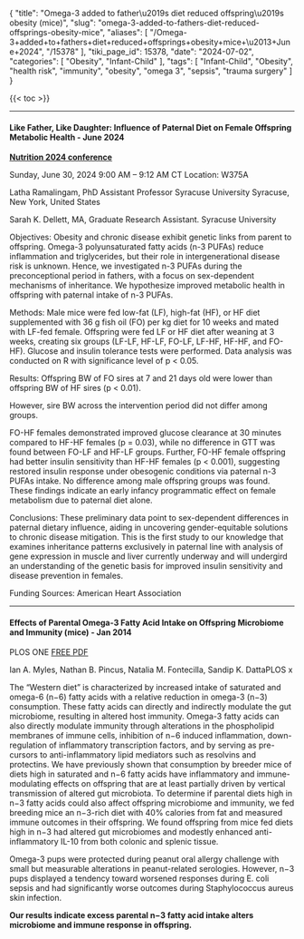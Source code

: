 {
    "title": "Omega-3 added to father\u2019s diet reduced offspring\u2019s obesity (mice)",
    "slug": "omega-3-added-to-fathers-diet-reduced-offsprings-obesity-mice",
    "aliases": [
        "/Omega-3+added+to+fathers+diet+reduced+offsprings+obesity+mice+\u2013+June+2024",
        "/15378"
    ],
    "tiki_page_id": 15378,
    "date": "2024-07-02",
    "categories": [
        "Obesity",
        "Infant-Child"
    ],
    "tags": [
        "Infant-Child",
        "Obesity",
        "health risk",
        "immunity",
        "obesity",
        "omega 3",
        "sepsis",
        "trauma surgery"
    ]
}


{{< toc >}}

---

#### Like Father, Like Daughter: Influence of Paternal Diet on Female Offspring Metabolic Health - June 2024

 **[Nutrition 2024 conference](https://nutrition2024.eventscribe.net/index.asp?presTarget=2742368)** 

Sunday, June 30, 2024 9:00 AM – 9:12 AM CT Location:  W375A

Latha Ramalingam, PhD Assistant Professor Syracuse University Syracuse, New York, United States

Sarah K. Dellett, MA, Graduate Research Assistant. Syracuse University

Objectives: Obesity and chronic disease exhibit genetic links from parent to offspring. Omega-3 polyunsaturated fatty acids (n-3 PUFAs) reduce inflammation and triglycerides, but their role in intergenerational disease risk is unknown. Hence, we investigated n-3 PUFAs during the preconceptional period in fathers, with a focus on sex-dependent mechanisms of inheritance. We hypothesize improved metabolic health in offspring with paternal intake of n-3 PUFAs.

Methods: Male mice were fed low-fat (LF), high-fat (HF), or HF diet supplemented with 36 g fish oil (FO) per kg diet for 10 weeks and mated with LF-fed female. Offspring were fed LF or HF diet after weaning at 3 weeks, creating six groups (LF-LF, HF-LF, FO-LF, LF-HF, HF-HF, and FO-HF). Glucose and insulin tolerance tests were performed. Data analysis was conducted on R with significance level of p < 0.05.

Results: Offspring BW of FO sires at 7 and 21 days old were lower than offspring BW of HF sires (p < 0.01). 

However, sire BW across the intervention period did not differ among groups. 

FO-HF females demonstrated improved glucose clearance at 30 minutes compared to HF-HF females (p = 0.03), while no difference in GTT was found between FO-LF and HF-LF groups. Further, FO-HF female offspring had better insulin sensitivity than HF-HF females (p < 0.001), suggesting restored insulin response under obesogenic conditions via paternal n-3 PUFAs intake. No difference among male offspring groups was found. These findings indicate an early infancy programmatic effect on female metabolism due to paternal diet alone.

Conclusions: These preliminary data point to sex-dependent differences in paternal dietary influence, aiding in uncovering gender-equitable solutions to chronic disease mitigation. This is the first study to our knowledge that examines inheritance patterns exclusively in paternal line with analysis of gene expression in muscle and liver currently underway and will undergird an understanding of the genetic basis for improved insulin sensitivity and disease prevention in females.

Funding Sources: American Heart Association

---

#### Effects of Parental Omega-3 Fatty Acid Intake on Offspring Microbiome and Immunity (mice) - Jan 2014

PLOS ONE [FREE PDF](https://doi.org/10.1371/journal.pone.0087181)

Ian A. Myles, Nathan B. Pincus, Natalia M. Fontecilla, Sandip K. DattaPLOS x

The “Western diet” is characterized by increased intake of saturated and omega-6 (n−6) fatty acids with a relative reduction in omega-3 (n−3) consumption. These fatty acids can directly and indirectly modulate the gut microbiome, resulting in altered host immunity. Omega-3 fatty acids can also directly modulate immunity through alterations in the phospholipid membranes of immune cells, inhibition of n−6 induced inflammation, down-regulation of inflammatory transcription factors, and by serving as pre-cursors to anti-inflammatory lipid mediators such as resolvins and protectins. We have previously shown that consumption by breeder mice of diets high in saturated and n−6 fatty acids have inflammatory and immune-modulating effects on offspring that are at least partially driven by vertical transmission of altered gut microbiota. To determine if parental diets high in n−3 fatty acids could also affect offspring microbiome and immunity, we fed breeding mice an n−3-rich diet with 40% calories from fat and measured immune outcomes in their offspring. We found offspring from mice fed diets high in n−3 had altered gut microbiomes and modestly enhanced anti-inflammatory IL-10 from both colonic and splenic tissue. 

Omega-3 pups were protected during peanut oral allergy challenge with small but measurable alterations in peanut-related serologies. However, n−3 pups displayed a tendency toward worsened responses during E. coli sepsis and had significantly worse outcomes during Staphylococcus aureus skin infection. 

 **Our results indicate excess parental n−3 fatty acid intake alters microbiome and immune response in offspring.**